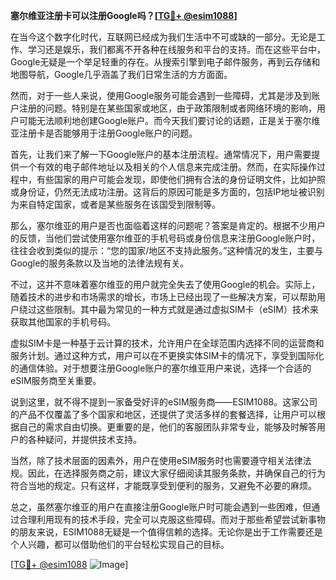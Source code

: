 **塞尔维亚注册卡可以注册Google吗？[[TG💪+ @esim1088](https://t.me/s/esim1088)]**

在当今这个数字化时代，互联网已经成为我们生活中不可或缺的一部分。无论是工作、学习还是娱乐，我们都离不开各种在线服务和平台的支持。而在这些平台中，Google无疑是一个举足轻重的存在。从搜索引擎到电子邮件服务，再到云存储和地图导航，Google几乎涵盖了我们日常生活的方方面面。

然而，对于一些人来说，使用Google服务可能会遇到一些障碍，尤其是涉及到账户注册的问题。特别是在某些国家或地区，由于政策限制或者网络环境的影响，用户可能无法顺利地创建Google账户。而今天我们要讨论的话题，正是关于塞尔维亚注册卡是否能够用于注册Google账户的问题。

首先，让我们来了解一下Google账户的基本注册流程。通常情况下，用户需要提供一个有效的电子邮件地址以及相关的个人信息来完成注册。然而，在实际操作过程中，有些国家的用户可能会发现，即使他们拥有合法的身份证明文件，比如护照或身份证，仍然无法成功注册。这背后的原因可能是多方面的，包括IP地址被识别为来自特定国家，或者是某些服务在该国受到限制等。

那么，塞尔维亚的用户是否也面临着这样的问题呢？答案是肯定的。根据不少用户的反馈，当他们尝试使用塞尔维亚的手机号码或身份信息来注册Google账户时，往往会收到类似的提示：“您的国家/地区不支持此服务。”这种情况的发生，主要与Google的服务条款以及当地的法律法规有关。

不过，这并不意味着塞尔维亚的用户就完全失去了使用Google的机会。实际上，随着技术的进步和市场需求的增长，市场上已经出现了一些解决方案，可以帮助用户绕过这些限制。其中最为常见的一种方式就是通过虚拟SIM卡（eSIM）技术来获取其他国家的手机号码。

虚拟SIM卡是一种基于云计算的技术，允许用户在全球范围内选择不同的运营商和服务计划。通过这种方式，用户可以在不更换实体SIM卡的情况下，享受到国际化的通信体验。对于想要注册Google账户的塞尔维亚用户来说，选择一个合适的eSIM服务商至关重要。

说到这里，就不得不提到一家备受好评的eSIM服务商——ESIM1088。这家公司的产品不仅覆盖了多个国家和地区，还提供了灵活多样的套餐选择，让用户可以根据自己的需求自由切换。更重要的是，他们的客服团队非常专业，能够及时解答用户的各种疑问，并提供技术支持。

当然，除了技术层面的因素外，用户在使用eSIM服务时也需要遵守相关法律法规。因此，在选择服务商之前，建议大家仔细阅读其服务条款，并确保自己的行为符合当地的规定。只有这样，才能既享受到便利的服务，又避免不必要的麻烦。

总之，虽然塞尔维亚的用户在直接注册Google账户时可能会遇到一些困难，但通过合理利用现有的技术手段，完全可以克服这些障碍。而对于那些希望尝试新事物的朋友来说，ESIM1088无疑是一个值得信赖的选择。无论你是出于工作需要还是个人兴趣，都可以借助他们的平台轻松实现自己的目标。

[[TG💪+ @esim1088](https://t.me/s/esim1088) ![Image](https://i.postimg.cc/4NQfJmqS/Snipaste-2025-05-13-00-14-12.png)]